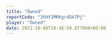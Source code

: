 ```yaml
---
title: "Öwned"
reportCode: "3hHY2MRKgrdDkTPj"
player: "Öwned"
date: 2021-10-06T18:48:50.877000+00:00
---
```

